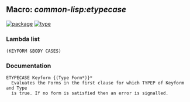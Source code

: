 ## Macro: ***common-lisp:etypecase***
[![package](https://img.shields.io/badge/Package-COMMON--LISP-5f9ea0.svg?style=social&colorA=999999)](../) [![type](https://img.shields.io/badge/Type-Macro-5f9ea0.svg?style=social&colorA=999999)](../#macro) 
### Lambda list
```
(KEYFORM &BODY CASES)
```
### Documentation
```
ETYPECASE Keyform {(Type Form*)}*
  Evaluates the Forms in the first clause for which TYPEP of Keyform and Type
  is true. If no form is satisfied then an error is signalled.
```
